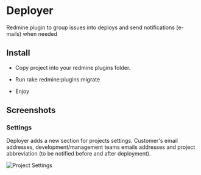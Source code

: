 # Deployer
Redmine plugin to group issues into deploys and send notifications (e-mails) when needed

## Install
* Copy project into your redmine plugins folder.

* Run rake redmine:plugins:migrate

* Enjoy

## Screenshots

### Settings

Deployer adds a new section for projects settings. Customer's email addresses, development/management teams emails addresses and project abbreviation (to be notified before and after deployment).

![Project Settings](screenshots/0.ong)
